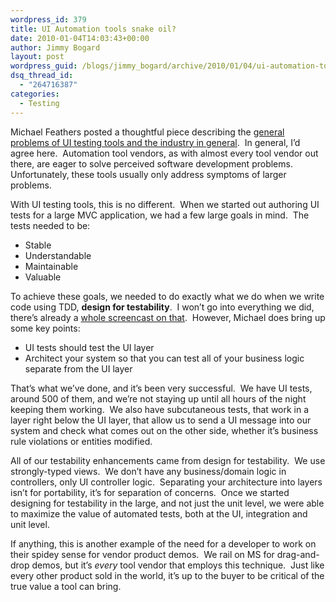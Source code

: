 ```yaml
---
wordpress_id: 379
title: UI Automation tools snake oil?
date: 2010-01-04T14:03:43+00:00
author: Jimmy Bogard
layout: post
wordpress_guid: /blogs/jimmy_bogard/archive/2010/01/04/ui-automation-tools-snake-oil.aspx
dsq_thread_id:
  - "264716387"
categories:
  - Testing
---
```

Michael Feathers posted a thoughtful piece describing the [general problems of UI testing tools and the industry in general](http://blog.objectmentor.com/articles/2010/01/04/ui-test-automation-tools-are-snake-oil).&#160; In general, I’d agree here.&#160; Automation tool vendors, as with almost every tool vendor out there, are eager to solve perceived software development problems.&#160; Unfortunately, these tools usually only address symptoms of larger problems.

With UI testing tools, this is no different.&#160; When we started out authoring UI tests for a large MVC application, we had a few large goals in mind.&#160; The tests needed to be:

  * Stable
  * Understandable
  * Maintainable
  * Valuable

To achieve these goals, we needed to do exactly what we do when we write code using TDD, **design for testability**.&#160; I won’t go into everything we did, there’s already a [whole screencast on that](http://www.lostechies.com/blogs/jimmy_bogard/archive/2009/10/22/c4mvc-ui-testing-screencast-posted.aspx).&#160; However, Michael does bring up some key points:

  * UI tests should test the UI layer
  * Architect your system so that you can test all of your business logic separate from the UI layer

That’s what we’ve done, and it’s been very successful.&#160; We have UI tests, around 500 of them, and we’re not staying up until all hours of the night keeping them working.&#160; We also have subcutaneous tests, that work in a layer right below the UI layer, that allow us to send a UI message into our system and check what comes out on the other side, whether it’s business rule violations or entities modified.

All of our testability enhancements came from design for testability.&#160; We use strongly-typed views.&#160; We don’t have any business/domain logic in controllers, only UI controller logic.&#160; Separating your architecture into layers isn’t for portability, it’s for separation of concerns.&#160; Once we started designing for testability in the large, and not just the unit level, we were able to maximize the value of automated tests, both at the UI, integration and unit level.

If anything, this is another example of the need for a developer to work on their spidey sense for vendor product demos.&#160; We rail on MS for drag-and-drop demos, but it’s _every_ tool vendor that employs this technique.&#160; Just like every other product sold in the world, it’s up to the buyer to be critical of the true value a tool can bring.
